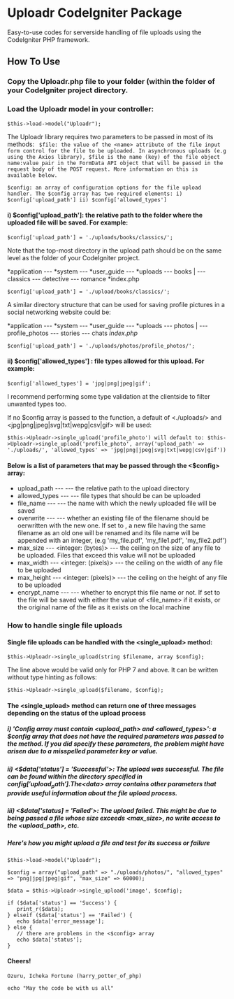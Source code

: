 # Uploadr CodeIgniter Package
Easy-to-use codes for serverside handling of file uploads using the CodeIgniter PHP framework.
## How To Use
### Copy the Uploadr.php file to your <Models> folder (within the <application> folder of your CodeIgniter project directory.
  
### Load the Uploadr model in your controller:

``` $this->load->model("Uploadr"); ```

The Uploadr library requires two parameters to be passed in most of its methods:
``` $file: the value of the <name> attribute of the file input form control for the file to be uploaded. In asynchronous uploads (e.g using the Axios library), $file is the name (key) of the file object name:value pair in the FormData API object that will be passed in the request body of the POST request. More information on this is available below.```

``` $config: an array of configuration options for the file upload handler. The $config array has two required elements: i) $config['upload_path'] ii) $config['allowed_types'] ```

#### i) $config['upload_path']: the relative path to the folder where the uploaded file will be saved. For example:

``` $config['upload_path'] = './uploads/books/classics/'; ```

Note that the top-most directory in the upload path should be on the same level as the <application> folder of your CodeIgniter project.

*application --- 
*system      ---
*user_guide  ---
*uploads     ---  books
                      |
                      --- classics 
                      --- detective
                      --- romance
*index.php

``` $config['upload_path'] = './upload/books/classics/'; ```

A similar directory structure that can be used for saving profile pictures in a social networking website could be:

*application --- 
*system      ---
*user_guide  ---
*uploads     ---  photos
                      |
                      --- profile_photos
                      --- stories
                      --- chats 
*index.php*

``` $config['upload_path'] = './uploads/photos/profile_photos/'; ```

#### ii) $config['allowed_types'] : file types allowed for this upload. For example:

``` $config['allowed_types'] = 'jpg|png|jpeg|gif'; ```

I recommend performing some type validation at the clientside to filter unwanted types too.

If no $config array is passed to the function, a default of <./uploads/> and <jpg|png|jpeg|svg|txt|wepg|csv|gif> will be used:

``` $this->Uploadr->single_upload('profile_photo') will default to: $this->Uploadr->single_upload('profile_photo', array('upload_path' => './uploads/', 'allowed_types' => 'jpg|png|jpeg|svg|txt|wepg|csv|gif')) ```

#### Below is a list of parameters that may be passed through the <$config> array: 
+ upload_path   --- <string>   --- the relative path to the upload directory
+ allowed_types --- <string>   --- file types that should be can be uploaded
+ file_name     --- <string>   --- the name with which the newly uploaded file will be saved
+ overwrite     --- <boolean>  --- whether an existing file of the filename should be oerwritten with the new one. If set to <false>, a new file having the same filename as an old one will be renamed and its file name will be appended with an integer, (e.g 'my_file.pdf', 'my_file1.pdf', 'my_file2.pdf')
+ max_size      --- <integer: (bytes)>  --- the ceiling on the size of any file to be uploaded. Files that exceed this value will not be uploaded
+ max_width     --- <integer: (pixels)> --- the ceiling on the width of any file to be uploaded
+ max_height    --- <integer: (pixels)> --- the ceiling on the height of any file to be uploaded
+ encrypt_name  --- <boolean>           --- whether to encrypt this file name or not. If set to <false> the file will be saved with either the value of <file_name> if it exists, or the original name of the file as it exists on the local machine

### How to handle single file uploads 

#### Single file uploads can be handled with the <single_upload> method:

``` $this->Uploadr->single_upload(string $filename, array $config); ```

The line above would be valid only for PHP 7 and above. It can be written without type hinting as follows:

``` $this->Uploadr->single_upload($filename, $config); ```

#### The <single_upload> method can return one of three messages depending on the status of the upload process 

##### i) 'Config array must contain <upload_path> and <allowed_types>': a $config array that does not have the required parameters was passed to the method. If you did specify these parameters, the problem might have arisen due to a misspelled parameter key or value.

##### ii) <$data['status'] = 'Successful'>: The upload was successful. The file can be found within the directory specified in $config['upload_path']. The <$data> array contains other parameters that provide useful information about the file upload process.

##### iii) <$data['status] = 'Failed'>: The upload failed. This might be due to being passed a file whose size exceeds <max_size>, no write access to the <upload_path>, etc. 

##### Here's how you might upload a file and test for its success or failure

``` $this->load->model("Uploadr"); ```

``` $config = array("upload_path" => "./uploads/photos/", "allowed_types" => "png|jpg|jpeg|gif", "max_size" => 60000); ```

``` $data = $this->Uploadr->single_upload('image', $config); ```

``` 
if ($data['status'] == 'Success') {
   print_r($data);
} elseif ($data['status'] == 'Failed') {
   echo $data['error_message'];
} else {
   // there are problems in the <$config> array 
   echo $data['status'];
}
```


#### Cheers!
``` Ozuru, Icheka Fortune (harry_potter_of_php) ```

``` echo "May the code be with us all" ```
